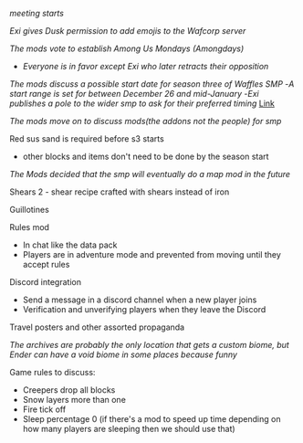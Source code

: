 *meeting starts*

*Exi gives Dusk permission to add emojis to the Wafcorp server*

*The mods vote to establish Among Us Mondays (Amongdays)*
  - *Everyone is in favor except Exi who later retracts their opposition*

*The mods discuss a possible start date for season three of Waffles SMP*
  -*A start range is set for between December 26 and mid-January*
  -*Exi publishes a pole to the wider smp to ask for their preferred timing* [Link](https://docs.google.com/spreadsheets/d/1MnLf513k7PyiZCr3iBMbEbx5yBv5Ny64Q8idlah6FTA/edit?resourcekey#gid=1713323068)

*The mods move on to discuss mods(the addons not the people) for smp*

Red sus sand is required before s3 starts 
  - other blocks and items don't need to be done by the season start

*The Mods decided that the smp will eventually do a map mod in the future*

Shears 2 - shear recipe crafted with shears instead of iron

Guillotines

Rules mod
  - In chat like the data pack
  - Players are in adventure mode and prevented from moving until they accept rules

Discord integration
  - Send a message in a discord channel when a new player joins
  - Verification and unverifying players when they leave the Discord

Travel posters and other assorted propaganda

*The archives are probably the only location that gets a custom biome, but Ender can have a void biome in some places because funny*

Game rules to discuss: 
  - Creepers drop all blocks
  - Snow layers more than one
  - Fire tick off
  - Sleep percentage 0 (if there's a mod to speed up time depending on how many players are sleeping then we should use that)
